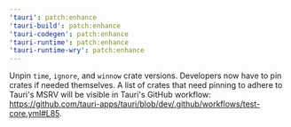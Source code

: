 ```yaml
---
'tauri': patch:enhance
'tauri-build': patch:enhance
'tauri-codegen': patch:enhance
'tauri-runtime': patch:enhance
'tauri-runtime-wry': patch:enhance
---
```


Unpin `time`, `ignore`, and `winnow` crate versions. Developers now have to pin crates if needed themselves. A list of crates that need pinning to adhere to Tauri's MSRV will be visible in Tauri's GitHub workflow: https://github.com/tauri-apps/tauri/blob/dev/.github/workflows/test-core.yml#L85.
